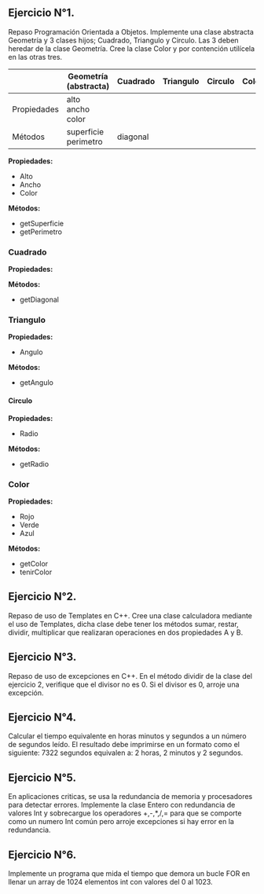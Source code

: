## Ejercicio N°1.
Repaso Programación Orientada a Objetos. Implemente una clase abstracta Geometría y 3 clases hijos; Cuadrado, Triangulo y Circulo. Las 3 deben heredar de la clase Geometría. Cree la clase Color y por contención utilícela en las otras tres.

|             | Geometría (abstracta)     | Cuadrado | Triangulo | Circulo | Color |
|-------------|---------------------------|----------|-----------|---------|-------|
| Propiedades |alto<br>ancho<br>color<br> |          |           |         |       |
| Métodos     |superficie<br>perimetro    | diagonal |           |         |       |


**Propiedades:**

* Alto
* Ancho
* Color

**Métodos:**

* getSuperficie
* getPerimetro

###  Cuadrado
**Propiedades:**

**Métodos:**

* getDiagonal

### Triangulo
**Propiedades:**

* Angulo

**Métodos:**

* getAngulo

#### Circulo
**Propiedades:**

* Radio

**Métodos:**

* getRadio

### Color

**Propiedades:**

* Rojo
* Verde
* Azul

**Métodos:**

* getColor
* tenirColor

##  Ejercicio N°2. 
Repaso de uso de Templates en C++. Cree una clase calculadora mediante el uso de Templates, dicha clase debe tener los métodos sumar, restar, dividir, multiplicar que realizaran operaciones en dos propiedades A y B.

##    Ejercicio N°3. 
Repaso de uso de excepciones en C++. En el método dividir de la clase del ejercicio 2, verifique que el divisor no es 0. Si el divisor es 0, arroje una excepción.

##    Ejercicio N°4. 
Calcular el tiempo equivalente en horas minutos y segundos a un número de segundos leído. El resultado debe imprimirse en un formato como el siguiente:
7322 segundos equivalen a: 2 horas, 2 minutos y 2 segundos.

##    Ejercicio N°5. 
En aplicaciones criticas, se usa la redundancia de memoria y procesadores para detectar errores. Implemente la clase Entero con redundancia de valores Int y sobrecargue los operadores +,-,*,/,= para que se comporte como un numero Int común pero arroje excepciones si hay error en la redundancia.

##    Ejercicio N°6. 
Implemente un programa que mida el tiempo que demora un bucle FOR en llenar un array de 1024 elementos int con valores del 0 al 1023.